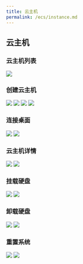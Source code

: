 ```yaml
---
title: 云主机
permalink: /ecs/instance.md
---
```


## 云主机
### 云主机列表
![](~@vuepress/ecs_list.png)

### 创建云主机
![](~@vuepress/ecs_create1.png)
![](~@vuepress/ecs_create2.png)
![](~@vuepress/ecs_create3.png)
![](~@vuepress/ecs_create4.png)


### 连接桌面
![](~@vuepress/ecs_desktop1.png)
![](~@vuepress/ecs_desktop1.png)


### 云主机详情
![](~@vuepress/ecs_detail1.png)
![](~@vuepress/ecs_detail2.png)

### 挂载硬盘
![](~@vuepress/ecs_mount1.png)
![](~@vuepress/ecs_mount2.png)

### 卸载硬盘
![](~@vuepress/ecs_umount1.png)
![](~@vuepress/ecs_umount2.png)

### 重置系统
![](~@vuepress/ecs_reset1.png)
![](~@vuepress/ecs_reset2.png)
